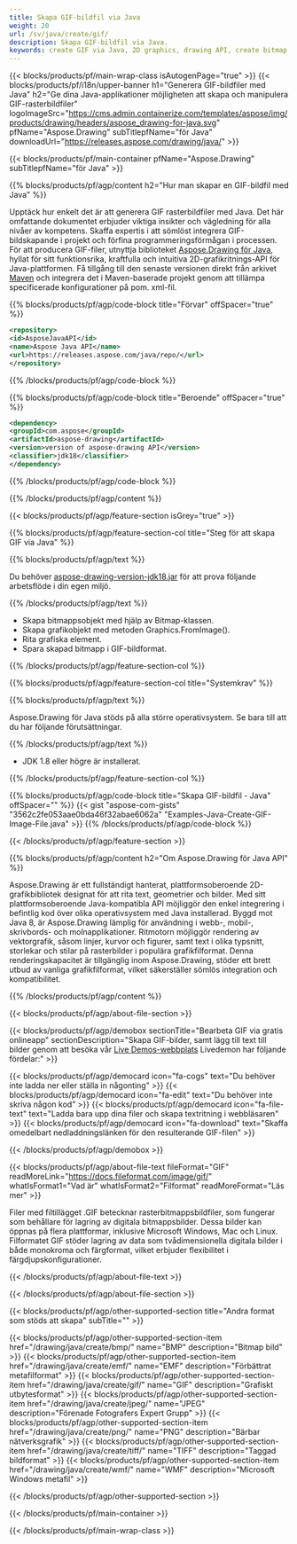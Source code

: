 ```yaml
---
title: Skapa GIF-bildfil via Java
weight: 20
url: /sv/java/create/gif/
description: Skapa GIF-bildfil via Java.
keywords: create GIF via Java, 2D graphics, drawing API, create bitmap in Java, Drawing för Java, save bitmap, save GIF image, cross-platform 2D graphic library, Bitmap class, vector graphics drawing, draw text, rendering raster images, GIF image file
---
```


{{< blocks/products/pf/main-wrap-class isAutogenPage="true" >}}
{{< blocks/products/pf/i18n/upper-banner h1="Generera GIF-bildfiler med Java" h2="Ge dina Java-applikationer möjligheten att skapa och manipulera GIF-rasterbildfiler" logoImageSrc="https://cms.admin.containerize.com/templates/aspose/img/products/drawing/headers/aspose_drawing-for-java.svg" pfName="Aspose.Drawing" subTitlepfName="för Java" downloadUrl="https://releases.aspose.com/drawing/java/" >}}

{{< blocks/products/pf/main-container pfName="Aspose.Drawing" subTitlepfName="för Java" >}}


{{% blocks/products/pf/agp/content h2="Hur man skapar en GIF-bildfil med Java" %}}

Upptäck hur enkelt det är att generera GIF rasterbildfiler med Java. Det här omfattande dokumentet erbjuder viktiga insikter och vägledning för alla nivåer av kompetens. Skaffa expertis i att sömlöst integrera GIF-bildskapande i projekt och förfina programmeringsförmågan i processen. För att producera GIF-filer, utnyttja biblioteket [Aspose.Drawing för Java](https://products.aspose.com/drawing/java), hyllat för sitt funktionsrika, kraftfulla och intuitiva 2D-grafikritnings-API för Java-plattformen. Få tillgång till den senaste versionen direkt från arkivet [Maven](https://releases.aspose.com/java/repo/com/aspose/aspose-drawing/) och integrera det i Maven-baserade projekt genom att tillämpa specificerade konfigurationer på pom. xml-fil.

{{% blocks/products/pf/agp/code-block title="Förvar" offSpacer="true" %}}

```xml
<repository>
<id>AsposeJavaAPI</id>
<name>Aspose Java API</name>
<url>https://releases.aspose.com/java/repo/</url>
</repository>
```

{{% /blocks/products/pf/agp/code-block %}}

{{% blocks/products/pf/agp/code-block title="Beroende" offSpacer="true" %}}

```xml
<dependency>
<groupId>com.aspose</groupId>
<artifactId>aspose-drawing</artifactId>
<version>version of aspose-drawing API</version>
<classifier>jdk18</classifier>
</dependency>
```

{{% /blocks/products/pf/agp/code-block %}}

{{% /blocks/products/pf/agp/content %}}


{{< blocks/products/pf/agp/feature-section isGrey="true" >}}

{{% blocks/products/pf/agp/feature-section-col title="Steg för att skapa GIF via Java" %}}

{{% blocks/products/pf/agp/text %}}

Du behöver [aspose-drawing-version-jdk18.jar](https://releases.aspose.com/drawing/java/) för att prova följande arbetsflöde i din egen miljö.

{{% /blocks/products/pf/agp/text %}}

+ Skapa bitmappsobjekt med hjälp av Bitmap-klassen.
+ Skapa grafikobjekt med metoden Graphics.FromImage().
+ Rita grafiska element.
+ Spara skapad bitmapp i GIF-bildformat.

{{% /blocks/products/pf/agp/feature-section-col %}}

{{% blocks/products/pf/agp/feature-section-col title="Systemkrav" %}}

{{% blocks/products/pf/agp/text %}}

Aspose.Drawing för Java stöds på alla större operativsystem. Se bara till att du har följande förutsättningar.

{{% /blocks/products/pf/agp/text %}}

- JDK 1.8 eller högre är installerat.

{{% /blocks/products/pf/agp/feature-section-col %}}

{{% blocks/products/pf/agp/code-block title="Skapa GIF-bildfil - Java" offSpacer="" %}}
{{< gist "aspose-com-gists" "3562c2fe053aae0bda46f32abae6062a" "Examples-Java-Create-GIF-Image-File.java" >}}
{{% /blocks/products/pf/agp/code-block %}}

{{< /blocks/products/pf/agp/feature-section >}}


<!-- aboutfile Starts -->

{{% blocks/products/pf/agp/content h2="Om Aspose.Drawing för Java API" %}}

Aspose.Drawing är ett fullständigt hanterat, plattformsoberoende 2D-grafikbibliotek designat för att rita text, geometrier och bilder. Med sitt plattformsoberoende Java-kompatibla API möjliggör den enkel integrering i befintlig kod över olika operativsystem med Java installerad. Byggd mot Java 8, är Aspose.Drawing lämplig för användning i webb-, mobil-, skrivbords- och molnapplikationer. Ritmotorn möjliggör rendering av vektorgrafik, såsom linjer, kurvor och figurer, samt text i olika typsnitt, storlekar och stilar på rasterbilder i populära grafikfilformat. Denna renderingskapacitet är tillgänglig inom Aspose.Drawing, stöder ett brett utbud av vanliga grafikfilformat, vilket säkerställer sömlös integration och kompatibilitet.

{{% /blocks/products/pf/agp/content %}}


{{< blocks/products/pf/agp/about-file-section >}}

{{< blocks/products/pf/agp/demobox sectionTitle="Bearbeta GIF via gratis onlineapp" sectionDescription="Skapa GIF-bilder, samt lägg till text till bilder genom att besöka vår [Live Demos-webbplats](https://products.aspose.app/drawing) Livedemon har följande fördelar:" >}}

{{< blocks/products/pf/agp/democard icon="fa-cogs" text="Du behöver inte ladda ner eller ställa in någonting" >}}
{{< blocks/products/pf/agp/democard icon="fa-edit" text="Du behöver inte skriva någon kod" >}}
{{< blocks/products/pf/agp/democard icon="fa-file-text" text="Ladda bara upp dina filer och skapa textritning i webbläsaren" >}}
{{< blocks/products/pf/agp/democard icon="fa-download" text="Skaffa omedelbart nedladdningslänken för den resulterande GIF-filen" >}}

{{< /blocks/products/pf/agp/demobox >}}

{{< blocks/products/pf/agp/about-file-text fileFormat="GIF" readMoreLink="https://docs.fileformat.com/image/gif/" whatIsFormat1="Vad är" whatIsFormat2="Filformat" readMoreFormat="Läs mer" >}}

Filer med filtillägget .GIF betecknar rasterbitmappsbildfiler, som fungerar som behållare för lagring av digitala bitmappsbilder. Dessa bilder kan öppnas på flera plattformar, inklusive Microsoft Windows, Mac och Linux. Filformatet GIF stöder lagring av data som tvådimensionella digitala bilder i både monokroma och färgformat, vilket erbjuder flexibilitet i färgdjupskonfigurationer.

{{< /blocks/products/pf/agp/about-file-text >}}

{{< /blocks/products/pf/agp/about-file-section >}}

<!-- aboutfile Ends -->


{{< blocks/products/pf/agp/other-supported-section title="Andra format som stöds att skapa" subTitle="" >}}

{{< blocks/products/pf/agp/other-supported-section-item href="/drawing/java/create/bmp/" name="BMP" description="Bitmap bild" >}}
{{< blocks/products/pf/agp/other-supported-section-item href="/drawing/java/create/emf/" name="EMF" description="Förbättrat metafilformat" >}}
{{< blocks/products/pf/agp/other-supported-section-item href="/drawing/java/create/gif/" name="GIF" description="Grafiskt utbytesformat" >}}
{{< blocks/products/pf/agp/other-supported-section-item href="/drawing/java/create/jpeg/" name="JPEG" description="Förenade Fotografers Expert Grupp" >}}
{{< blocks/products/pf/agp/other-supported-section-item href="/drawing/java/create/png/" name="PNG" description="Bärbar nätverksgrafik" >}}
{{< blocks/products/pf/agp/other-supported-section-item href="/drawing/java/create/tiff/" name="TIFF" description="Taggad bildformat" >}}
{{< blocks/products/pf/agp/other-supported-section-item href="/drawing/java/create/wmf/" name="WMF" description="Microsoft Windows metafil" >}}


{{< /blocks/products/pf/agp/other-supported-section >}}

{{< /blocks/products/pf/main-container >}}

{{< /blocks/products/pf/main-wrap-class >}}
